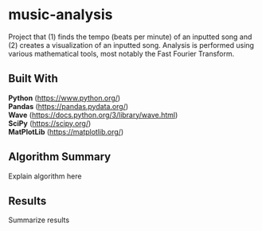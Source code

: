 # music-analysis
Project that (1) finds the tempo (beats per minute) of an inputted song and (2) creates a visualization of an inputted song. Analysis is performed using various mathematical tools, most notably the Fast Fourier Transform.

## Built With

**Python** (https://www.python.org/) \
**Pandas** (https://pandas.pydata.org/) \
**Wave** (https://docs.python.org/3/library/wave.html) \
**SciPy** (https://scipy.org/) \
**MatPlotLib** (https://matplotlib.org/)

## Algorithm Summary

Explain algorithm here

## Results

Summarize results
